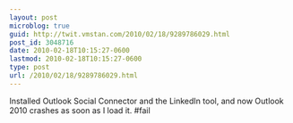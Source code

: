```yaml
---
layout: post
microblog: true
guid: http://twit.vmstan.com/2010/02/18/9289786029.html
post_id: 3048716
date: 2010-02-18T10:15:27-0600
lastmod: 2010-02-18T10:15:27-0600
type: post
url: /2010/02/18/9289786029.html
---
```

Installed Outlook Social Connector and the LinkedIn tool, and now Outlook 2010 crashes as soon as I load it. #fail
